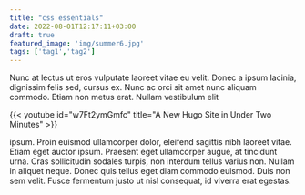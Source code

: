 ```yaml
---
title: "css essentials"
date: 2022-08-01T12:17:11+03:00
draft: true
featured_image: 'img/summer6.jpg'
tags: ['tag1','tag2']
---
```


Nunc at lectus ut eros vulputate laoreet vitae eu velit. Donec a ipsum lacinia, dignissim felis sed, cursus ex. Nunc ac orci sit amet nunc aliquam commodo. Etiam non metus erat. Nullam vestibulum elit 


{{< youtube id="w7Ft2ymGmfc" title="A New Hugo Site in Under Two Minutes" >}}

ipsum. Proin euismod ullamcorper dolor, eleifend sagittis nibh laoreet vitae. Etiam eget auctor ipsum. Praesent eget ullamcorper augue, at tincidunt urna. Cras sollicitudin sodales turpis, non interdum tellus varius non. Nullam in aliquet neque. Donec quis tellus eget diam commodo euismod. Duis non sem velit. Fusce fermentum justo ut nisl consequat, id viverra erat egestas.